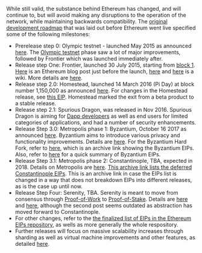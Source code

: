 While still valid, the substance behind Ethereum has changed, and will continue to, but will avoid making any disruptions to the operation of the network, while maintaining backwards compatibility. The [original development roadmap](https://blog.ethereum.org/2015/03/03/ethereum-launch-process/) that was laid out before Ethereum went live specified some of the following milestones:

* Prerelease step 0: Olympic testnet - launched May 2015 as announced [here](https://blog.ethereum.org/2015/05/09/olympic-frontier-pre-release/).  The [Olympic testnet](http://ethdocs.org/en/latest/introduction/olympic-testnet) phase saw a lot of major improvements, followed by Frontier which was launched immediately after. 
* Release step One: Frontier, launched 30 July 2015, starting from [block 1](https://etherscan.io/block/1). [Here](https://blog.ethereum.org/2015/07/27/final-steps/) is an Ethereum blog post just before the launch, [here](https://blog.ethereum.org/2015/05/02/the-end-of-the-beginning/) and [here](https://ethereum.gitbooks.io/frontier-guide/content/frontier.html) is a wiki. More details are [here](http://ethdocs.org/en/latest/introduction/history-of-ethereum.html#the-ethereum-frontier-launch).
* Release step 2.0: Homestead, launched 14 March 2016 (Pi Day) at block number 1,150,000 as announced [here](https://blog.ethereum.org/2016/02/29/homestead-release/). For changes in the Homestead release, see [this EIP](https://github.com/ethereum/EIPs/blob/master/EIPS/eip-2.md). Homestead marked the exit from a beta product to a stable release.
* Release step 2.1: Spurious Dragon, was released in Nov 2016. Spurious Dragon is aiming for [Dapp developers](https://github.com/ethereum/wiki/wiki/Dapp-Developer-Resources) as well as end users for limited categories of applications, and had a number of security enhancements.  
* Release Step 3.0: Metropolis phase 1: Byzantium, October 16 2017 as announced [here](https://blog.ethereum.org/2017/10/12/byzantium-hf-announcement/). Byzantium aims to introduce various privacy and functionality improvements. Details are [here](https://github.com/ethereum/EIPs#accepted-eips-planned-for-adoption-in-the-byzantium-metropolis-hard-fork). For the Byzantium Hard Fork, refer to [here](https://web.archive.org/web/20171026151615/https://github.com/ethereum/EIPs#accepted-eips-planned-for-adoption-in-the-byzantium-metropolis-hard-fork), which is an archive link showing the Byzantium EIPs. Also, refer to [here](https://github.com/ethereum/wiki/wiki/Byzantium-Hard-Fork-changes.md) for a quick summary of Byzantium EIPs. 
* Release Step 3.1: Metropolis phase 2: Constantinople, TBA, expected in 2018. Details on Metropolis are [here](https://github.com/ethereum/EIPs#deferred-eips-adoption-postponed-until-the-constantinople-metropolis-hard-fork). [This archive link lists the deferred Constantinople EIPs](https://web.archive.org/web/20180103233351/https://github.com/ethereum/EIPS#deferred-eips-adoption-postponed-until-the-constantinople-metropolis-hard-fork). This is an archive link in case the EIPs list is changed in a way that does not breakdown EIPs into different releases, as is the case up until now.
* Release Step Four: Serenity, TBA. Serenity is meant to move from consensus through [Proof-of-Work](https://github.com/ethereum/wiki/wiki/Ethash) to [Proof-of-Stake](https://github.com/ethereum/wiki/wiki/Proof-of-Stake-FAQ). Details are [here](https://blog.ethereum.org/2016/03/05/serenity-poc2/) and [here](https://blog.ethereum.org/2015/12/24/understanding-serenity-part-i-abstraction/), although the second post seems outdated as abstraction has moved forward to Constantinople.
* For other changes, refer to the [the finalized list of EIPs in the Ethereum EIPs repository](https://github.com/ethereum/EIPS#finalized-eips-standards-that-have-been-adopted), as wells as more generally the whole respository. 
* Further releases will focus on massive scalability increases through sharding as well as virtual machine improvements and other features, as detailed [here](https://github.com/ethereum/wiki/wiki/Wishlist).